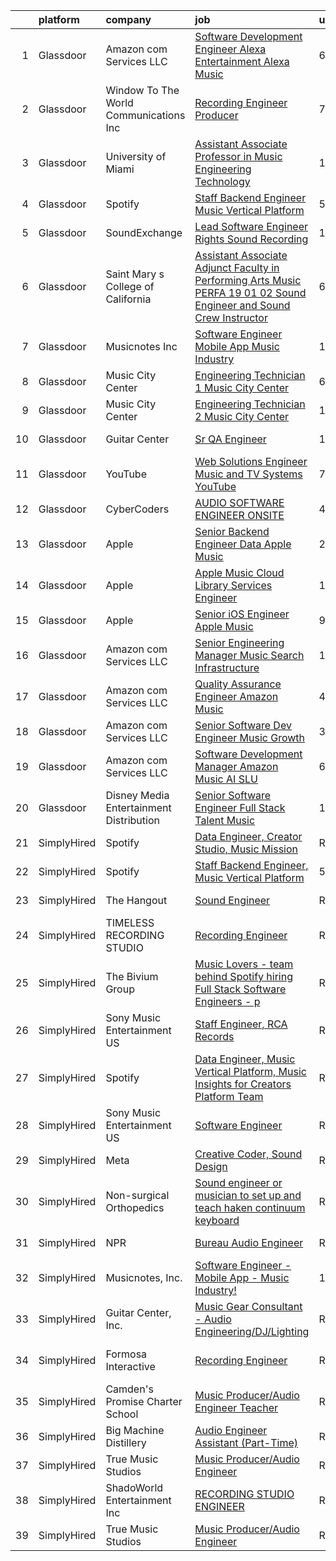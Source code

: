 

|    | platform    | company                                   | job                                                                                                                                                                                                                                                                                                                                                                                                                                                                                                                                                                                                                                                                                                                                                                                                                                                                                                                                                                                                                                                                                                                                                                                                                                                                                                                                                                               | update_time   | location                 |
|---:|:------------|:------------------------------------------|:----------------------------------------------------------------------------------------------------------------------------------------------------------------------------------------------------------------------------------------------------------------------------------------------------------------------------------------------------------------------------------------------------------------------------------------------------------------------------------------------------------------------------------------------------------------------------------------------------------------------------------------------------------------------------------------------------------------------------------------------------------------------------------------------------------------------------------------------------------------------------------------------------------------------------------------------------------------------------------------------------------------------------------------------------------------------------------------------------------------------------------------------------------------------------------------------------------------------------------------------------------------------------------------------------------------------------------------------------------------------------------|:--------------|:-------------------------|
|  1 | Glassdoor   | Amazon com Services LLC                   | [Software Development Engineer  Alexa Entertainment  Alexa Music](https://www.glassdoor.com/partner/jobListing.htm?pos=110&ao=1136043&s=58&guid=00000182153ed5239905a8b948062552&src=GD_JOB_AD&t=SR&vt=w&cs=1_1c3e84bc&cb=1658213815866&jobListingId=1008000802033&jrtk=3-0-1g8ajtlb02i7f001-1g8ajtlbli176800-12e09cf11647cb8a-)                                                                                                                                                                                                                                                                                                                                                                                                                                                                                                                                                                                                                                                                                                                                                                                                                                                                                                                                                                                                                                                  | 6d            | Remote                   |
|  2 | Glassdoor   | Window To The World Communications  Inc   | [Recording Engineer Producer](https://www.glassdoor.com/partner/jobListing.htm?pos=108&ao=1136043&s=58&guid=00000182153ed5239905a8b948062552&src=GD_JOB_AD&t=SR&vt=w&cs=1_711b01c9&cb=1658213815866&jobListingId=1007997873638&jrtk=3-0-1g8ajtlb02i7f001-1g8ajtlbli176800-a3dc1a1154d3f9cb-)                                                                                                                                                                                                                                                                                                                                                                                                                                                                                                                                                                                                                                                                                                                                                                                                                                                                                                                                                                                                                                                                                      | 7d            | Chicago, IL              |
|  3 | Glassdoor   | University of Miami                       | [Assistant Associate Professor in Music Engineering Technology](https://www.glassdoor.com/partner/jobListing.htm?pos=114&ao=1136043&s=58&guid=00000182153ed5239905a8b948062552&src=GD_JOB_AD&t=SR&vt=w&cs=1_7a560c84&cb=1658213815867&jobListingId=1007993452498&jrtk=3-0-1g8ajtlb02i7f001-1g8ajtlbli176800-dde728ddebd7cd2b-)                                                                                                                                                                                                                                                                                                                                                                                                                                                                                                                                                                                                                                                                                                                                                                                                                                                                                                                                                                                                                                                    | 10d           | Coral Gables, FL         |
|  4 | Glassdoor   | Spotify                                   | [Staff Backend Engineer  Music Vertical Platform](https://www.glassdoor.com/partner/jobListing.htm?pos=109&ao=1136043&s=58&guid=00000182153ed5239905a8b948062552&src=GD_JOB_AD&t=SR&vt=w&cs=1_1589b0f0&cb=1658213815866&jobListingId=1008003640301&jrtk=3-0-1g8ajtlb02i7f001-1g8ajtlbli176800-06e951c00ee5ecfc-)                                                                                                                                                                                                                                                                                                                                                                                                                                                                                                                                                                                                                                                                                                                                                                                                                                                                                                                                                                                                                                                                  | 5d            | New York, NY             |
|  5 | Glassdoor   | SoundExchange                             | [Lead Software Engineer  Rights Sound Recording ](https://www.glassdoor.com/partner/jobListing.htm?pos=118&ao=1136043&s=58&guid=00000182153ed5239905a8b948062552&src=GD_JOB_AD&t=SR&vt=w&ea=1&cs=1_a11f261b&cb=1658213815867&jobListingId=1007985084763&jrtk=3-0-1g8ajtlb02i7f001-1g8ajtlbli176800-7962e222d9be0501-)                                                                                                                                                                                                                                                                                                                                                                                                                                                                                                                                                                                                                                                                                                                                                                                                                                                                                                                                                                                                                                                             | 13d           | Remote                   |
|  6 | Glassdoor   | Saint Mary s College of California        | [Assistant Associate Adjunct Faculty in Performing Arts  Music  PERFA 19 01 02  Sound Engineer and Sound Crew Instructor](https://www.glassdoor.com/partner/jobListing.htm?pos=113&ao=1136043&s=58&guid=00000182153ed5239905a8b948062552&src=GD_JOB_AD&t=SR&vt=w&cs=1_da47c488&cb=1658213815867&jobListingId=1008000807189&jrtk=3-0-1g8ajtlb02i7f001-1g8ajtlbli176800-8300eac0aae2c22e-)                                                                                                                                                                                                                                                                                                                                                                                                                                                                                                                                                                                                                                                                                                                                                                                                                                                                                                                                                                                          | 6d            | Moraga, CA               |
|  7 | Glassdoor   | Musicnotes  Inc                           | [Software Engineer   Mobile App   Music Industry ](https://www.glassdoor.com/partner/jobListing.htm?pos=101&ao=1110586&s=58&guid=00000182153ed5239905a8b948062552&src=GD_JOB_AD&t=SR&vt=w&ea=1&cs=1_690c3618&cb=1658213815865&jobListingId=1007987824386&cpc=B05B6D422C45E27E&jrtk=3-0-1g8ajtlb02i7f001-1g8ajtlbli176800-1b6a51fd5f23768c--6NYlbfkN0AzOvrGu_UugWgn3GqKRF9Dlu_Ew02IZ-2nOt7BxrJX_Sm7R0sRpg5LX2Nb3ovUgcnYc73xOuf68REcZa0Kn_pzjf71i3a3pP6O3dW382joGQgFGzVVVYzqps2-IhRZniP29t4VAJTZQ8QHqrseZo7y6MDfGq9xc5RAMu-9A1PJgbPLImkvemHInMGhg8GaLSDeCw7ADT3LtwDQd3pBpSlx6UK01mw0vukcrV0dfpOWo5tMDZkMMWx7LB3Y3PTixcq4nTx4dsNjwFqsOJ9EYlRL_8ZxZmWlIGHR-Al0o_p9UAQWQLB5pwlpEV-It_4PdlwxXziSuBHhY1iV-KawuMNo_tnlCIW6oZzadVjQuL_RtehA9LWpkzETJNV59Ozw7no9HRAGwyd4PfCpDkCv-1CHX-4RXwCNj52mHarjhQKM3ykmjGCtzRArczQUuGD9S5KefqPoiTgJUCbA6BopjUWcDLLnHtArCxGy1sLzJhjFvl4mbEjTpKVP-2GiCSzEdLBWuJA1wT6eLgDYkcv_WI8ZqAAMAfHnm4Y%3D)                                                                                                                                                                                                                                                                                                                                                                                                                                                         | 12d           | Madison, WI              |
|  8 | Glassdoor   | Music City Center                         | [Engineering Technician 1   Music City Center](https://www.glassdoor.com/partner/jobListing.htm?pos=115&ao=1136043&s=58&guid=00000182153ed5239905a8b948062552&src=GD_JOB_AD&t=SR&vt=w&cs=1_b8483294&cb=1658213815867&jobListingId=1008000412284&jrtk=3-0-1g8ajtlb02i7f001-1g8ajtlbli176800-2186962e6df4a278-)                                                                                                                                                                                                                                                                                                                                                                                                                                                                                                                                                                                                                                                                                                                                                                                                                                                                                                                                                                                                                                                                     | 6d            | Nashville, TN            |
|  9 | Glassdoor   | Music City Center                         | [Engineering Technician 2   Music City Center](https://www.glassdoor.com/partner/jobListing.htm?pos=119&ao=1136043&s=58&guid=00000182153ed5239905a8b948062552&src=GD_JOB_AD&t=SR&vt=w&ea=1&cs=1_29f42084&cb=1658213815867&jobListingId=1007987451328&jrtk=3-0-1g8ajtlb02i7f001-1g8ajtlbli176800-2004644265c012ab-)                                                                                                                                                                                                                                                                                                                                                                                                                                                                                                                                                                                                                                                                                                                                                                                                                                                                                                                                                                                                                                                                | 12d           | Nashville, TN            |
| 10 | Glassdoor   | Guitar Center                             | [Sr  QA Engineer](https://www.glassdoor.com/partner/jobListing.htm?pos=116&ao=1136043&s=58&guid=00000182153ed5239905a8b948062552&src=GD_JOB_AD&t=SR&vt=w&cs=1_bf4059d4&cb=1658213815867&jobListingId=1007993260702&jrtk=3-0-1g8ajtlb02i7f001-1g8ajtlbli176800-89007a3c6437a4ea-)                                                                                                                                                                                                                                                                                                                                                                                                                                                                                                                                                                                                                                                                                                                                                                                                                                                                                                                                                                                                                                                                                                  | 10d           | Frederick, MD            |
| 11 | Glassdoor   | YouTube                                   | [Web Solutions Engineer  Music and TV Systems  YouTube](https://www.glassdoor.com/partner/jobListing.htm?pos=106&ao=1136043&s=58&guid=00000182153ed5239905a8b948062552&src=GD_JOB_AD&t=SR&vt=w&cs=1_e6ebaffe&cb=1658213815865&jobListingId=1007998096861&jrtk=3-0-1g8ajtlb02i7f001-1g8ajtlbli176800-d5845c0fb7c9ed59-)                                                                                                                                                                                                                                                                                                                                                                                                                                                                                                                                                                                                                                                                                                                                                                                                                                                                                                                                                                                                                                                            | 7d            | New York, NY             |
| 12 | Glassdoor   | CyberCoders                               | [AUDIO SOFTWARE ENGINEER   ONSITE](https://www.glassdoor.com/partner/jobListing.htm?pos=105&ao=1110586&s=58&guid=00000182153ed5239905a8b948062552&src=GD_JOB_AD&t=SR&vt=w&ea=1&cs=1_c6f7d1a8&cb=1658213815866&jobListingId=1008006665023&cpc=AC285F3A3ECA6BB0&jrtk=3-0-1g8ajtlb02i7f001-1g8ajtlbli176800-2ff1cc77f42eddd1--6NYlbfkN0CpFJQzrgRR8WqXWK1qKKEqALWJw739KlKqr2H-MSI4eoBlI4EFrmor2FYZMP3muM2kxx5uO2PbG22L_DqjMKSGkSMr72wuFRtQPwBrIZDfiGff-0c872zVycMFxCNRASn7iQ4bjUvM0HYH4hP_2s7LsNaLu3YU4warQa8DVGQJOsQ5qDGQh8Ix3HImHln3z8jJtOt0Hx4cqqRpbgkCBhNMDi7jgQa3dToRFw7HYJWz-w59bRqZaXoPQVOrLmvkLkBInQ0XAuJXwo3Qb8lHwFUXeJ_rtI1MX4SEp0NJq-N3lAGRZXyeuPccmMEm413n6ZEa2yfgEuTh71v6yEJYtReP7pL5p8LDDXa0ZQRLFokfKOmFnyRG098siOdqJBGH46S7Irowb7JsP1hYZWSiOB0UUybsrlcG9Rf5HTxEc4tgehfQhZc7y_Ec6Ka-wPI47PlHNIi6Lx8Xgf5ywhbFK45pSg7MeePPbGa_cyH1Rp-c57GDCOzgY2-2gEsWX-zbeQh7qu4H8Td4LoqvKM7bSrW3JY6Y3Dv5EAiYdbWZyCCv6HBEIgEPyWzyHbo6XNWgmYl-wwVRgxtJeTG04c19kHFRsLZ3-iD5fq7r7aYfV9TwaifufUdiqpeTPQ4Gp7Uj-r08A7ctqUgxc1cjtOskWyjpN0YJ6WHbYF-5F6OAJ0WQyxmxUtwCazb4I9fx-X1OhGRb3wNfrtfUFI60C74udR5Sp8FB4418IDe52MELxLAwTIRaOzkgIaeoQjVFtuJcQUllSJjdzwGNinFG3QYObZRv1HIouN6g5_KtXZJi7OZC-QTtZofX9hK3XWk92kkrdYrWeU0XKsVEZyDgS_TgtYJrBMT2ETqdHwXfpXT0y2U4gxAa6H3kcANICqv7DjDxrIJF3bZz--5l-FK_XFQkc40WJ7eqUW_12iQBDs0ReufyqH9RCe8wK3BHTbD8oBlqeUqjekmC9ePGJTmCQV11i3WD8Nr8gqcmgB4%3D)         | 4d            | San Jose, CA             |
| 13 | Glassdoor   | Apple                                     | [Senior Backend Engineer Data   Apple Music](https://www.glassdoor.com/partner/jobListing.htm?pos=102&ao=1110586&s=58&guid=00000182153ed5239905a8b948062552&src=GD_JOB_AD&t=SR&vt=w&cs=1_3a3182b7&cb=1658213815865&jobListingId=1008011632026&cpc=334ABAF5D42DC775&jrtk=3-0-1g8ajtlb02i7f001-1g8ajtlbli176800-fee50a33ca1f1022--6NYlbfkN0BvKrLyj5gPmtZO9T8euul8TCxuuKNOtzRJOomxnwSEodTz2Bc-sPZlFpP0h5lDivpVPayIaxAB1mp79WOBsH8lAIbx7PioKCOJpQL8_MxvWSp1ZMDQwYxuX19bMqOaDIjNRCz1frIwrFLh-Q5Wna71n--wOOQ6Ln2L-UBVRbVQm5E6vb9aFSx4GaIwRYtFy-ivNilzX3ZcX7IuLhPbOocuf97Tq_N6pQPkSDdBgoK-0HLhjMncRbvTBC0vEDf8hDESkC_h_BHzq156lfnFjpuoAf6A4sLjnds3rqB_4z_Wf_mlfpkj12F1EWIkDzAZT5wgV16J34K_zBYxuOx9qD7lt4izDzVdbjsXDF8ZdfKQ9xBY9i_cZkmYR3115NLDYFfruofQyVHOLPgZUd4xVrkxqTN2fu0WdQfAafl0zv90pVfdKrcSMV9DiGilEDJvGpVXGRwPaL7jM8fMcfVyTrvUyCxn24M2VclNtEzwlW6h5uV_0UAOwdPySDInfigwEJZpZjGKjSMCO0tXkR6DjkwfouG5KEH9zwHhufbd7vzaBx9aF4aau9TqZIaQoWXhd1Wn6YTxCYpY9pdimPq4XrsDR_fOn4WmXPvisnaE0ntIPTFRG53Onfjt2aC2FnoV7_QJ-xtKBTnZVtbQ-9bdmm662iKjnZmldbeu2BdwXUsBK8aRRLpv0_UDRA3jOjb11Rk2AEnBaSI86V6Cc0QtMdjA4OoGhmowyhdeD3EAKSSuKA1_pMiGP1AtDSkNul8XG5jcc9LF8fM2WhXSHKvxAgeM1O8QBs-f5A0cLKx3c-lA00sDO3cjDIKW9E6xas-rawR3qH1aGWmkwBntWJJCz65g5ES2AhtE7D0mWmJKWIyM9VKTB4-lbjmbx7uJaIEBjowfCSmAK6ADwcjzuspucJppHMzgRfsUPs-Ev9o0yyjr8PkdhTO3n_1HadoyZtNcjqDQnvYWLd-z7Qz7PRGRAfT9UhoHU8KZlPE%3D)    | 24h           | New York, NY             |
| 14 | Glassdoor   | Apple                                     | [Apple Music   Cloud Library Services Engineer](https://www.glassdoor.com/partner/jobListing.htm?pos=103&ao=1110586&s=58&guid=00000182153ed5239905a8b948062552&src=GD_JOB_AD&t=SR&vt=w&cs=1_b35c925c&cb=1658213815865&jobListingId=1007989511442&cpc=654405A9B1E0A9F5&jrtk=3-0-1g8ajtlb02i7f001-1g8ajtlbli176800-be8ecbecb66d78cd--6NYlbfkN0BvKrLyj5gPmtZO9T8euul8TCxuuKNOtzRJOomxnwSEodTz2Bc-sPZl1dBMH13w-jMirmmRlYfuk2oS8AQM4czn3-nN1D9TjaG6Rm3wL4IkSr_-Zpw4aohr4VEUC6xwBylXVpv5aqk1KGm2Q7oFK5uG6tiX94UVKK-6IcQHFNCkQFaJfaPN5eLdCtuztsdqs_xMD9sw7tSFrac8L2xjb87ZazwNXeocgGTLX18k65AgbkVQc5h_HE6dF-rDsyp2_Xk2fcVDYHbJT7x2aSZLVrnqzv9y6esL5BM5--O5GiLTgA5cl75uHNi8bLITWfhCKz__ApBVrN9VTjQSXgp9V_3Z_QI5cPfvyoc5sJMVZPofjNQrfG7umnUcOigCbFxStn7yxHZApx0ULygwxa6HWDkjGyfiUu2OQluqq_IHJFqNMGgjad-3App6J3V6UF4MUOzkmwqsckfxX29X3Vtsk0O1B5mdAURBqGqDOyP28-Eih6F0U5Yq7tpgcE88LQ4NnfdADIzTimapDdVzsx0EAEDH_06Hcv32_ouytaJVCk0cHR_DbX0VcBoS5R-MbwiehU51B4pY-5yF1jLam56mddKzO7N5yurYmLjGlvynPu-_MInFk7XfEuqNmHF97DfeivZD4040McNLUBrTUbLWa-9mNM4-NzTliHOXWR-0pIhrEyz7XlmZo6wgK6AOx8Qeqh_qpH6dWDCPh6fK4Y_Dsxk9DLAg6vMO6A9BfOVxihbq-RLSibkBWsGFnQ48Co7Kf7_cHob9rtGLnW8iCvV-QKuBd_XskUUeTKYIvYLq5o0ACJCT8TABq7Zov6JfUPfoAOWDscQwey9ywOxZsyX_TIsINjbZq_07QNJohRnyTiX3LwlI1EcOd9eNscIY1oFbhH8xxE788ZD6e6ZqQlTM7gphFXirrXVs7tBdAkLtE4CvRqRvOaMisk4s-2jQ_xYkQjUYyzbcvDUpVP2t-qdxwp7XFJ9WY3cgPU4%3D) | 11d           | Seattle, WA              |
| 15 | Glassdoor   | Apple                                     | [Senior iOS Engineer   Apple Music](https://www.glassdoor.com/partner/jobListing.htm?pos=104&ao=1110586&s=58&guid=00000182153ed5239905a8b948062552&src=GD_JOB_AD&t=SR&vt=w&cs=1_36e05b94&cb=1658213815865&jobListingId=1007994891586&cpc=3BA4CE39D5B5DEF5&jrtk=3-0-1g8ajtlb02i7f001-1g8ajtlbli176800-ecad81cf1e388ff3--6NYlbfkN0BvKrLyj5gPmtZO9T8euul8TCxuuKNOtzRJOomxnwSEodTz2Bc-sPZlFpP0h5lDivrE1d7ke90JG_vI_uX6uDtmk0cpKY0apK6V6rR_oMU1vOkytgAsKl4GKS_vC3uQJq4-UZPKUc1r20tBgs9AFIDyHqEjH1eevIelxLxLjGE3gXVJAH2prmD0VNt_SRPxEZt3bBK3TilJO6muJROzWdqWaWDSSK0_zoVZf9qoR_XF4xt8Xkid8XgFji31guiKFvo7SUQmvD7PJqQCkSMj9QZRLDSgBJcZEl66-XAJtsTTD67y27kk9vc50hjGO3AU81e6FHy_itCYHryZf4RIJBnMMcW7LJxUDClrpDn9zMJC-ZFP7_6jmNAAk_KKipMnosksTvjeMRd0AT2P3vrIOyuNYo8sUPqD2HJClcT7yPsQaXT18UHOjH4sX3DyrXOtsBWjFOkRdUBez0lDMq811Ne8BwKxiO64HIOGxsvAcyWrvBKEccRnxhOCuHsBVOdHvQrMwnY-WuXDdbOWLZwcW9eJNuKgP2v118kOl5Mz3lUyaNgA96TJR5oOJojU02dcE2dW5cQMgcl0lgcYMHMUPfs0RJks7UnIYcLAyZCkF5nrJYdwTr6Z5BXAntT0gzBUJ5iKumdftCGzbOV1dKoRhWP0QPqZt1qjYb15PJ0HGKw_v5U-AEdFOHyZ5lmcHFuScErdhKtcZzzaQSSAiZSlIyqoBa50AEGOSt34QdgrsRa8ijR_kuv7Y4LqwCFI9pxHudAZw3vqrYnn1Hl5M989jeg8R6mFkJBNU-Mc2D8ij-hBLy-htHe8lrawzKm0UJhH-FtFuUqsS9drPqnweNBp7riSmBSt7UT9vnbiYOEJEi1iQLg8x1cRcJrP_FZPi88b5iO5gMjgcPk8Yujo4eUunJd7uuG_DhqRB-CbxPrrjsdQtyAibLOS4sErvybIrniTthYPiHLociBczw%3D%3D)                               | 9d            | New York, NY             |
| 16 | Glassdoor   | Amazon com Services LLC                   | [Senior Engineering Manager   Music Search Infrastructure](https://www.glassdoor.com/partner/jobListing.htm?pos=120&ao=1136043&s=58&guid=00000182153ed5239905a8b948062552&src=GD_JOB_AD&t=SR&vt=w&cs=1_20331060&cb=1658213815867&jobListingId=1007985414231&jrtk=3-0-1g8ajtlb02i7f001-1g8ajtlbli176800-3dff316a9fabb990-)                                                                                                                                                                                                                                                                                                                                                                                                                                                                                                                                                                                                                                                                                                                                                                                                                                                                                                                                                                                                                                                         | 13d           | San Francisco, CA        |
| 17 | Glassdoor   | Amazon com Services LLC                   | [Quality Assurance Engineer   Amazon Music](https://www.glassdoor.com/partner/jobListing.htm?pos=107&ao=1136043&s=58&guid=00000182153ed5239905a8b948062552&src=GD_JOB_AD&t=SR&vt=w&cs=1_c2163df2&cb=1658213815866&jobListingId=1008004595485&jrtk=3-0-1g8ajtlb02i7f001-1g8ajtlbli176800-4975e8e3d7a0a894-)                                                                                                                                                                                                                                                                                                                                                                                                                                                                                                                                                                                                                                                                                                                                                                                                                                                                                                                                                                                                                                                                        | 4d            | Atlanta, GA              |
| 18 | Glassdoor   | Amazon com Services LLC                   | [Senior Software Dev Engineer  Music Growth](https://www.glassdoor.com/partner/jobListing.htm?pos=111&ao=1136043&s=58&guid=00000182153ed5239905a8b948062552&src=GD_JOB_AD&t=SR&vt=w&cs=1_16aabc9f&cb=1658213815866&jobListingId=1008007305039&jrtk=3-0-1g8ajtlb02i7f001-1g8ajtlbli176800-fd068f3dd44e8268-)                                                                                                                                                                                                                                                                                                                                                                                                                                                                                                                                                                                                                                                                                                                                                                                                                                                                                                                                                                                                                                                                       | 3d            | Seattle, WA              |
| 19 | Glassdoor   | Amazon com Services LLC                   | [Software Development Manager  Amazon Music AI SLU](https://www.glassdoor.com/partner/jobListing.htm?pos=117&ao=1136043&s=58&guid=00000182153ed5239905a8b948062552&src=GD_JOB_AD&t=SR&vt=w&cs=1_274b0c68&cb=1658213815867&jobListingId=1007999296911&jrtk=3-0-1g8ajtlb02i7f001-1g8ajtlbli176800-ab803b74912b96ca-)                                                                                                                                                                                                                                                                                                                                                                                                                                                                                                                                                                                                                                                                                                                                                                                                                                                                                                                                                                                                                                                                | 6d            | Seattle, WA              |
| 20 | Glassdoor   | Disney Media   Entertainment Distribution | [Senior Software Engineer  Full Stack   Talent   Music](https://www.glassdoor.com/partner/jobListing.htm?pos=112&ao=1136043&s=58&guid=00000182153ed5239905a8b948062552&src=GD_JOB_AD&t=SR&vt=w&cs=1_eb5ee146&cb=1658213815867&jobListingId=1007989924594&jrtk=3-0-1g8ajtlb02i7f001-1g8ajtlbli176800-728e65fc6a8cb306-)                                                                                                                                                                                                                                                                                                                                                                                                                                                                                                                                                                                                                                                                                                                                                                                                                                                                                                                                                                                                                                                            | 11d           | Glendale, CA             |
| 21 | SimplyHired | Spotify                                   | [Data Engineer, Creator Studio, Music Mission](https://www.simplyhired.com/job/gx6_0Pe4pjCb2iMDm-oEabY8egsyZ1Ii5bgjJRk6_cKJ1o2Hf2rTOA?q=music+engineer)                                                                                                                                                                                                                                                                                                                                                                                                                                                                                                                                                                                                                                                                                                                                                                                                                                                                                                                                                                                                                                                                                                                                                                                                                           | Recently      | New York, NY             |
| 22 | SimplyHired | Spotify                                   | [Staff Backend Engineer, Music Vertical Platform](https://www.simplyhired.com/job/IoeV8PhqQ8PehTU7Rg2O45miuItnF7VkpUdLR53SuAcgR8FYosIUVA?q=music+engineer)                                                                                                                                                                                                                                                                                                                                                                                                                                                                                                                                                                                                                                                                                                                                                                                                                                                                                                                                                                                                                                                                                                                                                                                                                        | 5d            | New York, NY             |
| 23 | SimplyHired | The Hangout                               | [Sound Engineer](https://www.simplyhired.com/job/pPtma4KfpJL8yv0IV160PCctZ7zJieTNPnwDrISJ5-REzhgDQyRTVw?q=music+engineer)                                                                                                                                                                                                                                                                                                                                                                                                                                                                                                                                                                                                                                                                                                                                                                                                                                                                                                                                                                                                                                                                                                                                                                                                                                                         | Recently      | Myrtle Beach, SC         |
| 24 | SimplyHired | TIMELESS RECORDING STUDIO                 | [Recording Engineer](https://www.simplyhired.com/job/IWPOl1A7-it5xMvJKu5he9ixIA3IPUN3273mrUskwqAjTCqcVCg3yw?q=music+engineer)                                                                                                                                                                                                                                                                                                                                                                                                                                                                                                                                                                                                                                                                                                                                                                                                                                                                                                                                                                                                                                                                                                                                                                                                                                                     | Recently      | Cincinnati, OH           |
| 25 | SimplyHired | The Bivium Group                          | [Music Lovers - team behind Spotify hiring Full Stack Software Engineers - p](https://www.simplyhired.com/job/xwPIhzuTN5QU7HiZUxxulf6NVWJJFVEgQggMHrjRfTQugyKoDq1S5w?q=music+engineer)                                                                                                                                                                                                                                                                                                                                                                                                                                                                                                                                                                                                                                                                                                                                                                                                                                                                                                                                                                                                                                                                                                                                                                                            | Recently      | Boston, MA               |
| 26 | SimplyHired | Sony Music Entertainment US               | [Staff Engineer, RCA Records](https://www.simplyhired.com/job/dwkMmDXnT1hAmYDd9mYCsbJlC48Fo9KuuDMR62WYReptlyXKnOCFWQ?q=music+engineer)                                                                                                                                                                                                                                                                                                                                                                                                                                                                                                                                                                                                                                                                                                                                                                                                                                                                                                                                                                                                                                                                                                                                                                                                                                            | Recently      | Los Angeles, CA          |
| 27 | SimplyHired | Spotify                                   | [Data Engineer, Music Vertical Platform, Music Insights for Creators Platform Team](https://www.simplyhired.com/job/qn833IFVTWecm2pc0DmEAeTrTx1uTxonUw3aw_9fke3t7WWqcjg0sg?q=music+engineer)                                                                                                                                                                                                                                                                                                                                                                                                                                                                                                                                                                                                                                                                                                                                                                                                                                                                                                                                                                                                                                                                                                                                                                                      | Recently      | New York, NY             |
| 28 | SimplyHired | Sony Music Entertainment US               | [Software Engineer](https://www.simplyhired.com/job/jFkvNvEv1wn60HATk7O-oL0MKoQTR7k52KdPdKtiGDucAYDETTZT8w?q=music+engineer)                                                                                                                                                                                                                                                                                                                                                                                                                                                                                                                                                                                                                                                                                                                                                                                                                                                                                                                                                                                                                                                                                                                                                                                                                                                      | Recently      | New York, NY +1 location |
| 29 | SimplyHired | Meta                                      | [Creative Coder, Sound Design](https://www.simplyhired.com/job/n2_aAa79zz0NtsdWJigL3Knz716MJWRolWS8tBw6yovOF3e-t9vjmg?q=music+engineer)                                                                                                                                                                                                                                                                                                                                                                                                                                                                                                                                                                                                                                                                                                                                                                                                                                                                                                                                                                                                                                                                                                                                                                                                                                           | Recently      | Remote                   |
| 30 | SimplyHired | Non-surgical Orthopedics                  | [Sound engineer or musician to set up and teach haken continuum keyboard](https://www.simplyhired.com/job/7y5RxfWgvBhvD5ARANj7xR1wS24g3fPvxpYIHCnLHOc6p5-BJXdA0g?q=music+engineer)                                                                                                                                                                                                                                                                                                                                                                                                                                                                                                                                                                                                                                                                                                                                                                                                                                                                                                                                                                                                                                                                                                                                                                                                | Recently      | Hicksville, NY           |
| 31 | SimplyHired | NPR                                       | [Bureau Audio Engineer](https://www.simplyhired.com/job/48fbd3fxzMiTsj8fd3hGlwx5mlD-0cpnxFgZxtSTVPBd5vrUq0L6yA?q=music+engineer)                                                                                                                                                                                                                                                                                                                                                                                                                                                                                                                                                                                                                                                                                                                                                                                                                                                                                                                                                                                                                                                                                                                                                                                                                                                  | Recently      | New York, NY             |
| 32 | SimplyHired | Musicnotes, Inc.                          | [Software Engineer - Mobile App - Music Industry!](https://www.simplyhired.com/job/DQw8DzgsKmloXWUurzFo8m0y-u3GH5PfXzlyLSB3TJzuHx4lBxpAfg?q=music+engineer)                                                                                                                                                                                                                                                                                                                                                                                                                                                                                                                                                                                                                                                                                                                                                                                                                                                                                                                                                                                                                                                                                                                                                                                                                       | 12d           | Madison, WI              |
| 33 | SimplyHired | Guitar Center, Inc.                       | [Music Gear Consultant - Audio Engineering/DJ/Lighting](https://www.simplyhired.com/job/A1q2-hoFBf33n2hzvrtqJdUCpA-f5UgA83I6sNug1CkHmCGdLFdqzA?q=music+engineer)                                                                                                                                                                                                                                                                                                                                                                                                                                                                                                                                                                                                                                                                                                                                                                                                                                                                                                                                                                                                                                                                                                                                                                                                                  | Recently      | Nashville, TN            |
| 34 | SimplyHired | Formosa Interactive                       | [Recording Engineer](https://www.simplyhired.com/job/29sDM0Sr9JlQYH7solN3F74VDbJwVqpkxGxp49jc-twKzjzyunLXRQ?q=music+engineer)                                                                                                                                                                                                                                                                                                                                                                                                                                                                                                                                                                                                                                                                                                                                                                                                                                                                                                                                                                                                                                                                                                                                                                                                                                                     | Recently      | Los Angeles, CA          |
| 35 | SimplyHired | Camden's Promise Charter School           | [Music Producer/Audio Engineer Teacher](https://www.simplyhired.com/job/l9PJfcPPBVooQjznIQ7VLgR2oLGIZF4pMRyQSenxexlCDqVeK7eeog?q=music+engineer)                                                                                                                                                                                                                                                                                                                                                                                                                                                                                                                                                                                                                                                                                                                                                                                                                                                                                                                                                                                                                                                                                                                                                                                                                                  | Recently      | Camden, NJ               |
| 36 | SimplyHired | Big Machine Distillery                    | [Audio Engineer Assistant (Part-Time)](https://www.simplyhired.com/job/LcsaGaOeLmJ4o00IGcpt3BP33KpMfC-wtiXZzxNZ_UcJeRVt5s5x4Q?q=music+engineer)                                                                                                                                                                                                                                                                                                                                                                                                                                                                                                                                                                                                                                                                                                                                                                                                                                                                                                                                                                                                                                                                                                                                                                                                                                   | Recently      | Nashville, TN            |
| 37 | SimplyHired | True Music Studios                        | [Music Producer/Audio Engineer](https://www.simplyhired.com/job/6Ue9ErnKmIN0CiGc6YNknqnXfYGF8umQarjiJIWuUQugqNcwh7iIIA?q=music+engineer)                                                                                                                                                                                                                                                                                                                                                                                                                                                                                                                                                                                                                                                                                                                                                                                                                                                                                                                                                                                                                                                                                                                                                                                                                                          | Recently      | Smithfield, RI           |
| 38 | SimplyHired | ShadoWorld Entertainment Inc              | [RECORDING STUDIO ENGINEER](https://www.simplyhired.com/job/GwCuzAE1Z75JKGOc64ylj3GPMzBTziX1HpRLOs1Ry1SWuirAjqBXVA?q=music+engineer)                                                                                                                                                                                                                                                                                                                                                                                                                                                                                                                                                                                                                                                                                                                                                                                                                                                                                                                                                                                                                                                                                                                                                                                                                                              | Recently      | Los Angeles, CA          |
| 39 | SimplyHired | True Music Studios                        | [Music Producer/Audio Engineer](https://www.simplyhired.com/job/6Ue9ErnKmIN0CiGc6YNknqnXfYGF8umQarjiJIWuUQugqNcwh7iIIA?q=music+engineer)                                                                                                                                                                                                                                                                                                                                                                                                                                                                                                                                                                                                                                                                                                                                                                                                                                                                                                                                                                                                                                                                                                                                                                                                                                          | Recently      | Smithfield, RI           |